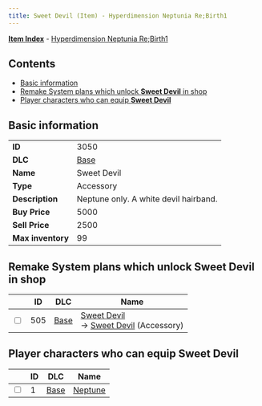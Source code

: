 ```yaml
---
title: Sweet Devil (Item) - Hyperdimension Neptunia Re;Birth1
---
```


[**Item Index**](/neptunia/rb1/item/index.html) - [Hyperdimension Neptunia Re;Birth1](/neptunia/rb1)

## Contents

- [Basic information](#basic-information)
- [Remake System plans which unlock **Sweet Devil** in shop](#remake-system-plans-which-unlock-sweet-devil-in-shop)
- [Player characters who can equip **Sweet Devil**](#player-characters-who-can-equip-sweet-devil)

## Basic information

|   |   |
| -- | -- |
| **ID** | 3050 |
| **DLC** | [Base](/neptunia/rb1/dlc/1-base.html) |
| **Name** | Sweet Devil |
| **Type** | Accessory |
| **Description** | Neptune only. A white devil hairband. |
| **Buy Price** | 5000 |
| **Sell Price** | 2500 |
| **Max inventory** | 99 |


## Remake System plans which unlock **Sweet Devil** in shop

|    | ID | DLC | Name |
| -- | -- | --- | ---- |
| <input type="checkbox" id="rb1-remake-1-505" class="trackbox" /> | 505 | [Base](/neptunia/rb1/dlc/1-base.html) | [Sweet Devil](/neptunia/rb1/remake/1-505-sweet-devil.html)<br /> → [Sweet Devil](/neptunia/rb1/item/1-3050-sweet-devil.html) (Accessory) |


## Player characters who can equip **Sweet Devil**

|    | ID | DLC | Name |
| -- | -- | --- | ---- |
| <input type="checkbox" id="rb1-player-1-1" class="trackbox" /> | 1 | [Base](/neptunia/rb1/dlc/1-base.html) | [Neptune](/neptunia/rb1/player/1-1-neptune.html) |
